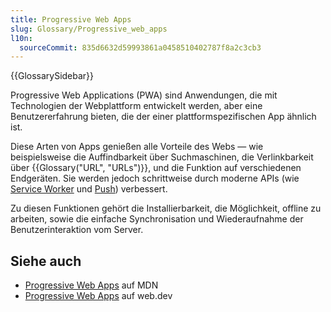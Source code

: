 ```yaml
---
title: Progressive Web Apps
slug: Glossary/Progressive_web_apps
l10n:
  sourceCommit: 835d6632d59993861a0458510402787f8a2c3cb3
---
```


{{GlossarySidebar}}

Progressive Web Applications (PWA) sind Anwendungen, die mit Technologien der Webplattform entwickelt werden, aber eine Benutzererfahrung bieten, die der einer plattformspezifischen App ähnlich ist.

Diese Arten von Apps genießen alle Vorteile des Webs — wie beispielsweise die Auffindbarkeit über Suchmaschinen, die Verlinkbarkeit über {{Glossary("URL", "URLs")}}, und die Funktion auf verschiedenen Endgeräten. Sie werden jedoch schrittweise durch moderne APIs (wie [Service Worker](/de/docs/Web/API/Service_Worker_API) und [Push](/de/docs/Web/API/Push_API)) verbessert.

Zu diesen Funktionen gehört die Installierbarkeit, die Möglichkeit, offline zu arbeiten, sowie die einfache Synchronisation und Wiederaufnahme der Benutzerinteraktion vom Server.

## Siehe auch

- [Progressive Web Apps](/de/docs/Web/Progressive_web_apps) auf MDN
- [Progressive Web Apps](https://web.dev/explore/progressive-web-apps) auf web.dev
